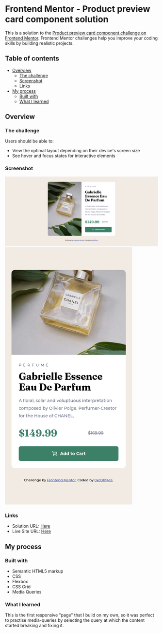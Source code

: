 # Frontend Mentor - Product preview card component solution

This is a solution to the [Product preview card component challenge on Frontend Mentor](https://www.frontendmentor.io/challenges/product-preview-card-component-GO7UmttRfa). Frontend Mentor challenges help you improve your coding skills by building realistic projects. 

## Table of contents

- [Overview](#overview)
  - [The challenge](#the-challenge)
  - [Screenshot](#screenshot)
  - [Links](#links)
- [My process](#my-process)
  - [Built with](#built-with)
  - [What I learned](#what-i-learned)

## Overview

### The challenge

Users should be able to:

- View the optimal layout depending on their device's screen size
- See hover and focus states for interactive elements

### Screenshot

![](./screenshot_desktop.png)
![](./screenshot_mobile.png)

### Links

- Solution URL: [Here](https://github.com/0xd011f4ce/FrontendMentor/tree/main/Product%20Preview%20Card)
- Live Site URL: [Here](https://0xd011f4ce.github.io/FrontendMentor/Product%20Preview%20Card)

## My process

### Built with

- Semantic HTML5 markup
- CSS
- Flexbox
- CSS Grid
- Media Queries

### What I learned

This is the first responsive "page" that I build on my own, so it was perfect to
practise media-queries by selecting the query at which the content started
breaking and fixing it.
